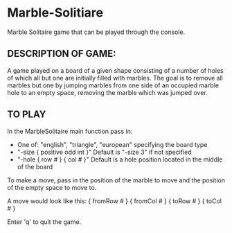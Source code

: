 # Marble-Solitiare

Marble Solitaire game that can be played through the console.

## DESCRIPTION OF GAME:
A game played on a board of a given shape consisting of a number of holes of which all but one are initially filled with marbles. The goal is to remove all marbles but one by jumping marbles from one side of an occupied marble hole to an empty space, removing the marble which was jumped over.

## TO PLAY
In the MarbleSolitaire main function pass in:
 - One of: "english", "triangle", "european" specifying the board type
 - "-size { positive odd int }" Default is "-size 3" if not specified
 - "-hole { row # } { col # }" Default is a hole position located in the middle of the board
 
To make a move, pass in the position of the marble to move and the position of the empty space to move to.

A move would look like this: { fromRow # } { fromCol # } { toRow # } { toCol # }

Enter 'q' to quit the game.
    
